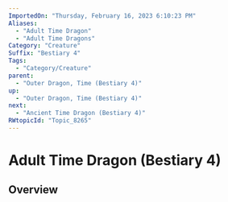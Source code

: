 ```yaml
---
ImportedOn: "Thursday, February 16, 2023 6:10:23 PM"
Aliases:
  - "Adult Time Dragon"
  - "Adult Time Dragons"
Category: "Creature"
Suffix: "Bestiary 4"
Tags:
  - "Category/Creature"
parent:
  - "Outer Dragon, Time (Bestiary 4)"
up:
  - "Outer Dragon, Time (Bestiary 4)"
next:
  - "Ancient Time Dragon (Bestiary 4)"
RWtopicId: "Topic_8265"
---
```

# Adult Time Dragon (Bestiary 4)
## Overview
